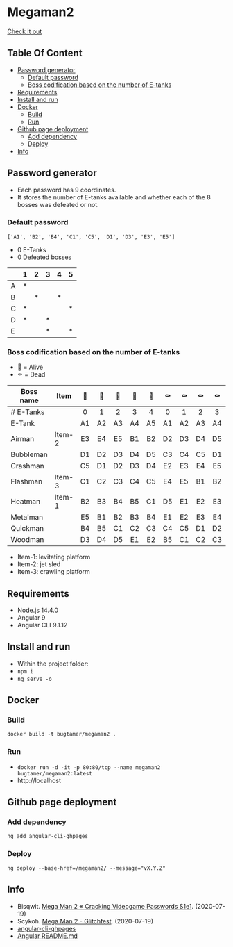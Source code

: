 # Megaman2

[Check it out](https://bugtamer.github.io/megaman2/)

## Table Of Content

- [Password generator](#password-generator)
  - [Default password](#default-password)
  - [Boss codification based on the number of E-tanks](#boss-codification-based-on-the-number-of-e-tanks)
- [Requirements](#requirements)
- [Install and run](#install-and-run)
- [Docker](#docker)
  - [Build](#build)
  - [Run](#run)
- [Github page deployment](#github-page-deployment)
  - [Add dependency](#add-dependency)
  - [Deploy](#deploy)
- [Info](#info)

## Password generator

- Each password has 9 coordinates.
- It stores the number of E-tanks available and whether each of the 8 bosses was defeated or not.

### Default password

`['A1', 'B2', 'B4', 'C1', 'C5', 'D1', 'D3', 'E3', 'E5']`

- 0 E-Tanks
- 0 Defeated bosses

|   | 1 | 2 | 3 | 4 | 5 |
| - | - | - | - | - | - |
| A | * |   |   |   |   |
| B |   | * |   | * |   |
| C | * |   |   |   | * |
| D | * |   | * |   |   |
| E |   |   | * |   | * |

### Boss codification based on the number of E-tanks

- :robot: = Alive
- :coffin: = Dead

| Boss name | Item   | :robot: | :robot: | :robot: | :robot: | :robot: | :coffin: | :coffin: | :coffin: | :coffin: | :coffin: |
| --------- | ------ |:-------:|:-------:|:-------:|:-------:|:-------:|:--------:|:--------:|:--------:|:--------:|:--------:|
| # E-Tanks |        |    0    |    1    |    2    |    3    |    4    |     0    |     1    |     2    |     3    |     4    |
| E-Tank    |        |   A1    |   A2    |   A3    |   A4    |   A5    |    A1    |    A2    |    A3    |    A4    |    A5    |
| Airman    | Item-2 |   E3    |   E4    |   E5    |   B1    |   B2    |    D2    |    D3    |    D4    |    D5    |    E1    |
| Bubbleman |        |   D1    |   D2    |   D3    |   D4    |   D5    |    C3    |    C4    |    C5    |    D1    |    D2    |
| Crashman  |        |   C5    |   D1    |   D2    |   D3    |   D4    |    E2    |    E3    |    E4    |    E5    |    B1    |
| Flashman  | Item-3 |   C1    |   C2    |   C3    |   C4    |   C5    |    E4    |    E5    |    B1    |    B2    |    B3    |
| Heatman   | Item-1 |   B2    |   B3    |   B4    |   B5    |   C1    |    D5    |    E1    |    E2    |    E3    |    E4    |
| Metalman  |        |   E5    |   B1    |   B2    |   B3    |   B4    |    E1    |    E2    |    E3    |    E4    |    E5    |
| Quickman  |        |   B4    |   B5    |   C1    |   C2    |   C3    |    C4    |    C5    |    D1    |    D2    |    D3    |
| Woodman   |        |   D3    |   D4    |   D5    |   E1    |   E2    |    B5    |    C1    |    C2    |    C3    |    C4    |

- Item-1: levitating platform
- Item-2: jet sled
- Item-3: crawling platform

## Requirements

- Node.js 14.4.0
- Angular 9
- Angular CLI 9.1.12

## Install and run

- Within the project folder:
- `npm i`
- `ng serve -o`

## Docker

### Build

`docker build -t bugtamer/megaman2 .`

### Run

- `docker run -d -it -p 80:80/tcp --name megaman2 bugtamer/megaman2:latest`
- http://localhost

## Github page deployment

### Add dependency

`ng add angular-cli-ghpages`

### Deploy

`ng deploy --base-href=/megaman2/ --message="vX.Y.Z"`

## Info

- Bisqwit. [Mega Man 2 ※ Cracking Videogame Passwords S1e1](https://www.youtube.com/watch?v=0eQyYrSQPew). (2020-07-19)
- Scykoh. [Mega Man 2 - Glitchfest](https://www.youtube.com/watch?v=koTEUbNwv9w). (2020-07-19)
- [angular-cli-ghpages](https://github.com/angular-schule/angular-cli-ghpages)
- [Angular README.md](./angular.md)